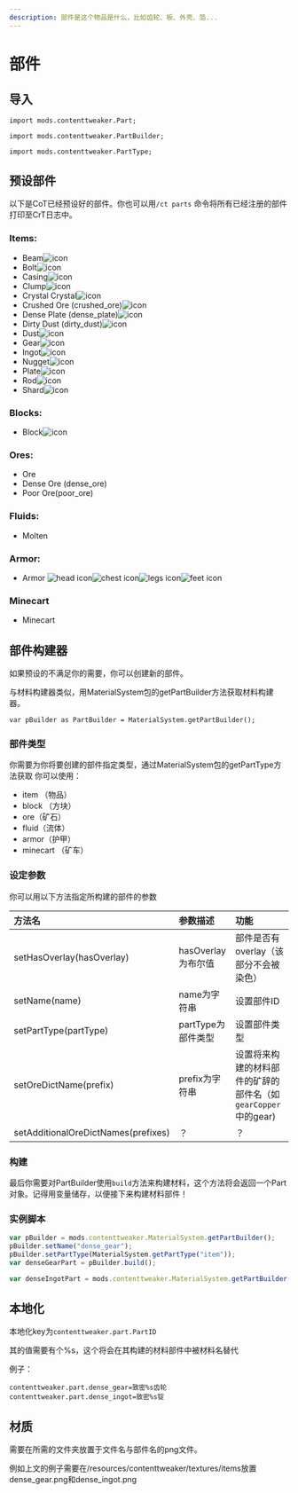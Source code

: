 ```yaml
---
description: 部件是这个物品是什么，比如齿轮、板、外壳、箔...
---
```


# 部件

## 导入

`import mods.contenttweaker.Part;`

`import mods.contenttweaker.PartBuilder;`

`import mods.contenttweaker.PartType;`

## 预设部件

以下是CoT已经预设好的部件。你也可以用`/ct parts` 命令将所有已经注册的部件打印至CrT日志中。

### Items:

* Beam![icon](https://docs.blamejared.com/1.12/en/Mods/ContentTweaker/Materials/Parts/Assets/beam.png)
* Bolt![icon](https://docs.blamejared.com/1.12/en/Mods/ContentTweaker/Materials/Parts/Assets/bolt.png)
* Casing![icon](https://docs.blamejared.com/1.12/en/Mods/ContentTweaker/Materials/Parts/Assets/casing.png)
* Clump![icon](https://docs.blamejared.com/1.12/en/Mods/ContentTweaker/Materials/Parts/Assets/clump.png)
* Crystal Crystal![icon](https://docs.blamejared.com/1.12/en/Mods/ContentTweaker/Materials/Parts/Assets/crystal.png)
* Crushed Ore \(crushed\_ore\)![icon](https://docs.blamejared.com/1.12/en/Mods/ContentTweaker/Materials/Parts/Assets/crushed_ore.png)
* Dense Plate \(dense\_plate\)![icon](https://docs.blamejared.com/1.12/en/Mods/ContentTweaker/Materials/Parts/Assets/dense_plate.png)
* Dirty Dust \(dirty\_dust\)![icon](https://docs.blamejared.com/1.12/en/Mods/ContentTweaker/Materials/Parts/Assets/dirty_dust.png)
* Dust![icon](https://docs.blamejared.com/1.12/en/Mods/ContentTweaker/Materials/Parts/Assets/dust.png)
* Gear![icon](https://docs.blamejared.com/1.12/en/Mods/ContentTweaker/Materials/Parts/Assets/gear.png)
* Ingot![icon](https://docs.blamejared.com/1.12/en/Mods/ContentTweaker/Materials/Parts/Assets/ingot.png)
* Nugget![icon](https://docs.blamejared.com/1.12/en/Mods/ContentTweaker/Materials/Parts/Assets/nugget.png)
* Plate![icon](https://docs.blamejared.com/1.12/en/Mods/ContentTweaker/Materials/Parts/Assets/plate.png)
* Rod![icon](https://docs.blamejared.com/1.12/en/Mods/ContentTweaker/Materials/Parts/Assets/rod.png)
* Shard![icon](https://docs.blamejared.com/1.12/en/Mods/ContentTweaker/Materials/Parts/Assets/shard.png)

### Blocks:

* Block![icon](https://docs.blamejared.com/1.12/en/Mods/ContentTweaker/Materials/Parts/Assets/block.png)

### Ores:

* Ore
* Dense Ore \(dense\_ore\)
* Poor Ore\(poor\_ore\)

### Fluids:

* Molten

### Armor:

* Armor ![head icon](https://docs.blamejared.com/1.12/en/Mods/ContentTweaker/Materials/Parts/Assets/armor_head.png)![chest icon](https://docs.blamejared.com/1.12/en/Mods/ContentTweaker/Materials/Parts/Assets/armor_chest.png)![legs icon](https://docs.blamejared.com/1.12/en/Mods/ContentTweaker/Materials/Parts/Assets/armor_legs.png)![feet icon](https://docs.blamejared.com/1.12/en/Mods/ContentTweaker/Materials/Parts/Assets/armor_feet.png)

### Minecart

* Minecart

## 部件构建器

如果预设的不满足你的需要，你可以创建新的部件。

与材料构建器类似，用MaterialSystem包的getPartBuilder方法获取材料构建器。

```text
var pBuilder as PartBuilder = MaterialSystem.getPartBuilder();
```

### 部件类型

你需要为你将要创建的部件指定类型，通过MaterialSystem包的getPartType方法获取 你可以使用：

* item （物品）
* block （方块）
* ore（矿石）
* fluid（流体）
* armor（护甲）
* minecart （矿车）

### 设定参数

你可以用以下方法指定所构建的部件的参数

| 方法名 | 参数描述 | 功能 |
| :--- | :--- | :--- |
| setHasOverlay\(hasOverlay\) | hasOverlay为布尔值 | 部件是否有overlay（该部分不会被染色） |
| setName\(name\) | name为字符串 | 设置部件ID |
| setPartType\(partType\) | partType为部件类型 | 设置部件类型 |
| setOreDictName\(prefix\) | prefix为字符串 | 设置将来构建的材料部件的矿辞的部件名（如`gearCopper`中的gear\) |
| setAdditionalOreDictNames\(prefixes\) | ？ | ？ |

### 构建

最后你需要对PartBuilder使用`build`方法来构建材料，这个方法将会返回一个Part对象。记得用变量储存，以便接下来构建材料部件！

### 实例脚本

```javascript
var pBuilder = mods.contenttweaker.MaterialSystem.getPartBuilder();
pBuilder.setName("dense_gear");
pBuilder.setPartType(MaterialSystem.getPartType("item"));
var denseGearPart = pBuilder.build();

var denseIngotPart = mods.contenttweaker.MaterialSystem.getPartBuilder().setName("dense_ingot").setPartType(mods.contenttweaker.MaterialSystem.getPartType("item")).setOreDictName("superIngot").build();
```

## 本地化

本地化key为`contenttweaker.part.PartID`

其的值需要有个%s，这个将会在其构建的材料部件中被材料名替代

例子：

```text
contenttweaker.part.dense_gear=致密%s齿轮
contenttweaker.part.dense_ingot=致密%s锭
```

## 材质

需要在所需的文件夹放置于文件名与部件名的png文件。

例如上文的例子需要在/resources/contenttweaker/textures/items放置dense\_gear.png和dense\_ingot.png


